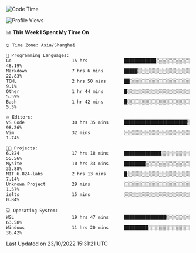 <!--START_SECTION:waka-->
![Code Time](http://img.shields.io/badge/Code%20Time-253%20hrs%2045%20mins-blue)

![Profile Views](http://img.shields.io/badge/Profile%20Views-4-blue)

📊 **This Week I Spent My Time On** 

```text
⌚︎ Time Zone: Asia/Shanghai

💬 Programming Languages: 
Go                       15 hrs              ████████████░░░░░░░░░░░░░   48.19% 
Markdown                 7 hrs 6 mins        █████░░░░░░░░░░░░░░░░░░░░   22.83% 
TOML                     2 hrs 50 mins       ██░░░░░░░░░░░░░░░░░░░░░░░   9.1% 
Other                    1 hr 44 mins        █░░░░░░░░░░░░░░░░░░░░░░░░   5.59% 
Bash                     1 hr 42 mins        █░░░░░░░░░░░░░░░░░░░░░░░░   5.5%

🔥 Editors: 
VS Code                  30 hrs 35 mins      ████████████████████████░   98.26% 
Vim                      32 mins             ░░░░░░░░░░░░░░░░░░░░░░░░░   1.74%

🐱‍💻 Projects: 
6.824                    17 hrs 18 mins      ██████████████░░░░░░░░░░░   55.56% 
Mysite                   10 hrs 33 mins      ████████░░░░░░░░░░░░░░░░░   33.88% 
MIT 6.824-labs           2 hrs 13 mins       █░░░░░░░░░░░░░░░░░░░░░░░░   7.14% 
Unknown Project          29 mins             ░░░░░░░░░░░░░░░░░░░░░░░░░   1.57% 
ielts                    15 mins             ░░░░░░░░░░░░░░░░░░░░░░░░░   0.84%

💻 Operating System: 
WSL                      19 hrs 47 mins      ████████████████░░░░░░░░░   63.58% 
Windows                  11 hrs 20 mins      █████████░░░░░░░░░░░░░░░░   36.42%

```


 Last Updated on 23/10/2022 15:31:21 UTC
<!--END_SECTION:waka-->